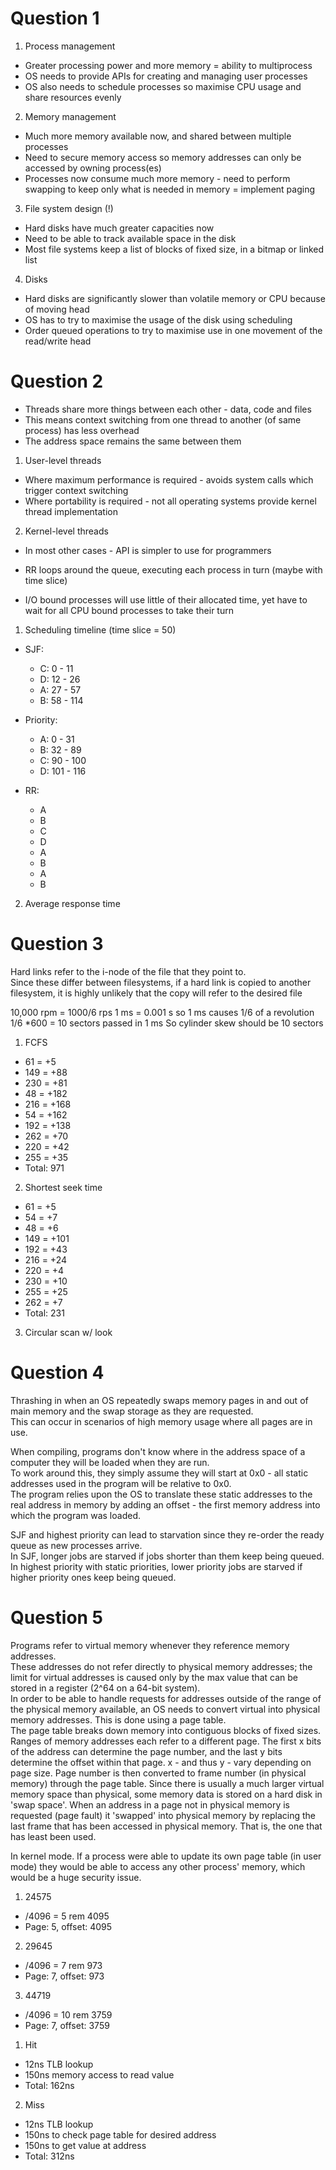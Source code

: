 # Question 1
1. Process management
  - Greater processing power and more memory = ability to multiprocess
  - OS needs to provide APIs for creating and managing user processes
  - OS also needs to schedule processes so maximise CPU usage and share resources evenly

2. Memory management
  - Much more memory available now, and shared between multiple processes
  - Need to secure memory access so memory addresses can only be accessed by owning process(es) 
  - Processes now consume much more memory - need to perform swapping to keep only what is needed
in memory = implement paging

3. File system design (!)
  - Hard disks have much greater capacities now
  - Need to be able to track available space in the disk
  - Most file systems keep a list of blocks of fixed size, in a bitmap or linked list

4. Disks
  - Hard disks are significantly slower than volatile memory or CPU because of moving head
  - OS has to try to maximise the usage of the disk using scheduling
  - Order queued operations to try to maximise use in one movement of the read/write head

# Question 2
- Threads share more things between each other - data, code and files
- This means context switching from one thread to another (of same process) has less overhead
- The address space remains the same between them


1. User-level threads
  - Where maximum performance is required - avoids system calls which trigger context switching
  - Where portability is required - not all operating systems provide kernel thread implementation

2. Kernel-level threads
  - In most other cases - API is simpler to use for programmers


- RR loops around the queue, executing each process in turn (maybe with time slice)
- I/O bound processes will use little of their allocated time, yet have to wait for all CPU bound 
processes to take their turn


1. Scheduling timeline (time slice = 50)
  - SJF:
    - C: 0 - 11
    - D: 12 - 26
    - A: 27 - 57
    - B: 58 - 114

  - Priority:
    - A: 0 - 31
    - B: 32 - 89
    - C: 90 - 100
    - D: 101 - 116

  - RR:
    - A
    - B
    - C
    - D
    - A
    - B
    - A
    - B

2. Average response time

# Question 3

Hard links refer to the i-node of the file that they point to.  
Since these differ between filesystems, if a hard link is copied to another filesystem, it is
highly unlikely that the copy will refer to the desired file


10,000 rpm = 1000/6 rps
1 ms = 0.001 s
so 1 ms causes 1/6 of a revolution
1/6 *600 = 10 sectors passed in 1 ms
So cylinder skew should be 10 sectors


1. FCFS
  - 61 = +5
  - 149 = +88
  - 230 = +81
  - 48 = +182
  - 216 = +168
  - 54 = +162
  - 192 = +138
  - 262 = +70
  - 220 = +42
  - 255 = +35
  - Total: 971

2. Shortest seek time
  - 61 = +5
  - 54 = +7
  - 48 = +6
  - 149 = +101
  - 192 = +43
  - 216 = +24
  - 220 = +4
  - 230 = +10
  - 255 = +25
  - 262 = +7
  - Total: 231

3. Circular scan w/ look

# Question 4


Thrashing in when an OS repeatedly swaps memory pages in and out of main memory and the swap
storage as they are requested.  
This can occur in scenarios of high memory usage where all pages are in use.


When compiling, programs don't know where in the address space of a computer they will be loaded
when they are run.  
To work around this, they simply assume they will start at 0x0 - all static addresses used in the
program will be relative to 0x0.  
The program relies upon the OS to translate these static addresses to the real address in memory
by adding an offset - the first memory address into which the program was loaded.


SJF and highest priority can lead to starvation since they re-order the ready queue as new 
processes arrive.  
In SJF, longer jobs are starved if jobs shorter than them keep being queued.  
In highest priority with static priorities, lower priority jobs are starved if higher priority ones
keep being queued.


# Question 5


Programs refer to virtual memory whenever they reference memory addresses.  
These addresses do not refer directly to physical memory addresses; the limit for virtual addresses
is caused only by the max value that can be stored in a register (2^64 on a 64-bit system).  
In order to be able to handle requests for addresses outside of the range of the physical memory
available, an OS needs to convert virtual into physical memory addresses. 
This is done using a page table.  
The page table breaks down memory into contiguous blocks of fixed sizes. Ranges of memory addresses
each refer to a different page. 
The first x bits of the address can determine the page number, and the last y bits determine the offset 
within that page. x - and thus y - vary depending on page size.
Page number is then converted to frame number (in physical memory) through the page table.
Since there is usually a much larger virtual memory space than physical, some memory data is stored
on a hard disk in 'swap space'. When an address in a page not in physical memory is requested 
(page fault) it 'swapped' into physical memory by replacing the last frame that has been accessed 
in physical memory. That is, the one that has least been used.


In kernel mode. If a process were able to update its own page table (in user mode) they would be
able to access any other process' memory, which would be a huge security issue.


1. 24575
  - /4096 = 5 rem 4095
  - Page: 5, offset: 4095

2. 29645
  - /4096 = 7 rem 973
  - Page: 7, offset: 973

3. 44719
  - /4096 = 10 rem 3759
  - Page: 7, offset: 3759


1. Hit
  - 12ns TLB lookup
  - 150ns memory access to read value
  - Total: 162ns

2. Miss
  - 12ns TLB lookup
  - 150ns to check page table for desired address
  - 150ns to get value at address 
  - Total: 312ns
